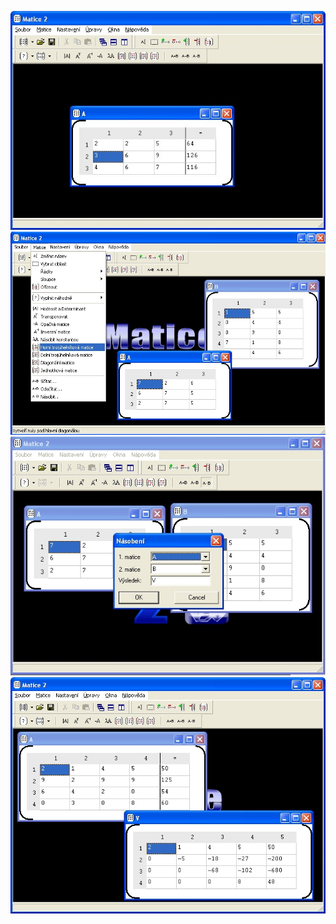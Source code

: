 ![Screenshot1](screenshoty/01.jpg)
![Screenshot2](screenshoty/02.jpg)
![Screenshot3](screenshoty/03.jpg)
![Screenshot4](screenshoty/04.jpg)